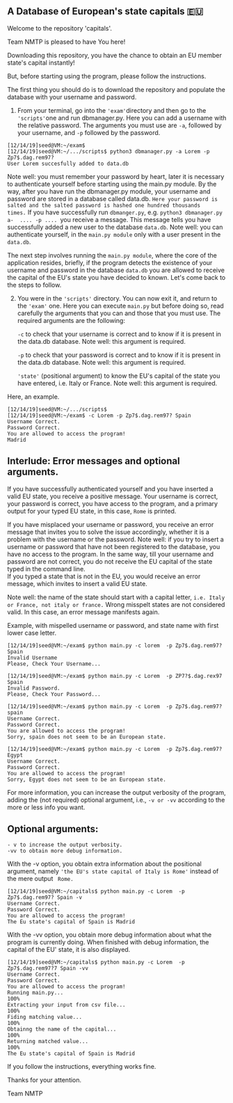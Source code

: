 ## A Database of European's state capitals 🇪🇺
Welcome to the repository 'capitals'.

Team NMTP is pleased to have You here!

Downloading this repository, you have the chance to obtain an EU member state's capital instantly! 

But, before starting using the program, please follow the instructions. 

The first thing you should do is to download the repository and populate the database with your username and password. 

1. From your terminal, go into the ```'exam'```directory and then go to the ```'scripts'```one and run dbmanager.py.  Here you can add a username with the relative password. The arguments you must use are  ```-a```, followed by your username, and 
```-p``` followed by the password. 


```
[12/14/19]seed@VM:~/exam$
[12/14/19]seed@VM:~/.../scripts$ python3 dbmanager.py -a Lorem -p Zp7$.dag.rem97?
User Lorem succesfully added to data.db

```
   Note well: you must remember your password by heart, later it is necessary to authenticate yourself before starting using      the main.py module. By the way, after you have run the dbmanager.py module, your username and password are stored in a        database called data.db. ```Here your password is salted and the salted password is hashed one hundred thousands              times.``` 
   If you have successfully run ```dbmanger.py```, e.g. ```python3 dbmanager.py a-  .... -p .... ```you receive a message. This    message tells you have successfully added a new user to the database ```data.db```. Note well: you can authenticate            yourself, in the ```main.py module``` only with a user present in the ```data.db```. 


The next step involves running the ```main.py module```, where the core of the application resides, briefly, if the program detects the existence of your username and password in the database ```data.db``` you are allowed to receive the capital of the EU's state you have decided to known. Let's come back to the steps to follow. 

2. You were in the ```'scripts'``` directory. You can now exit it, and return to the ```'exam'``` one.  Here you can execute ```main.py``` but before doing so, read carefully the arguments that you can and those that you must use. The required            arguments are the following: 

    ```-c``` to check that your username is correct and to know if it is present in the data.db database. Note well: this           argument is required. 
 
    ```-p``` to check that your password is correct and to know if it is present in the data.db database. Note well: this           argument is required. 

   ```'state'``` (positional argument)  to know the EU's capital of the state you have entered, i.e. Italy or France. Note        well: this argument is required. 
 
 Here, an example. 
 
 ```
[12/14/19]seed@VM:~/.../scripts$  
[12/14/19]seed@VM:~/exam$ -c Lorem -p Zp7$.dag.rem97? Spain
Username Correct.
Password Correct.
You are allowed to access the program!
Madrid
 ```
   
## Interlude: Error messages and optional arguments.

If you have successfully authenticated yourself and you have inserted a valid EU state, you receive a positive message. Your username is correct, your password is correct, you have access to the program,  and a primary output for your typed EU state, in this case, ```Rome``` is printed. 

If you have misplaced your username or password, you receive an error message that invites you to solve the issue accordingly, whether it is a problem with the username or the password. Note well: if you try to insert a username or password that have not been registered to the database, you have no access to the program. In the same way, till your username and password are not correct, you do not receive the EU capital of the state typed in the command line.  
If you typed a state that is not in the EU, you would receive an error message, which invites to insert a valid EU state. 

  Note well: the name of the state should start with a capital letter, ```i.e. Italy or France, not italy or france.``` Wrong   misspelt states are not considered valid. In this case, an error message manifests again.

Example, with mispelled username or password, and state name with first lower case letter.  

 ```
[12/14/19]seed@VM:~/exam$ python main.py -c lorem  -p Zp7$.dag.rem97? Spain 
Invalid Username
Please, Check Your Username...

[12/14/19]seed@VM:~/exam$ python main.py -c Lorem  -p ZP7?$.dag.rex97 Spain 
Invalid Password.
Please, Check Your Password...

[12/14/19]seed@VM:~/exam$ python main.py -c Lorem  -p Zp7$.dag.rem97? spain 
Username Correct.
Password Correct.
You are allowed to access the program!
Sorry, spain does not seem to be an European state.

[12/14/19]seed@VM:~/exam$ python main.py -c Lorem  -p Zp7$.dag.rem97? Egypt 
Username Correct.
Password Correct.
You are allowed to access the program!
Sorry, Egypt does not seem to be an European state.

 ```

For more information, you can increase the output verbosity of the program, adding the (not required) optional argument, i.e., ```-v or -vv``` according to the more or less info you want. 
    
## Optional arguments: 

    - v to increase the output verbosity. 
    -vv to obtain more debug information. 

With the -v option, you obtain extra information about the positional argument, namely ```'the EU's state capital of Italy is Rome'```  instead of the mere output ``` Rome.``` 

``` 
[12/14/19]seed@VM:~/capitals$ python main.py -c Lorem  -p Zp7$.dag.rem97? Spain -v  
Username Correct.
Password Correct.
You are allowed to access the program!
The Eu state's capital of Spain is Madrid

``` 
With the -vv option, you obtain more debug information about what the program is currently doing. When finished with debug information, the capital of the EU' state, it is also displayed. 

``` 
[12/14/19]seed@VM:~/capitals$ python main.py -c Lorem  -p Zp7$.dag.rem97?7 Spain -vv
Username Correct.
Password Correct.
You are allowed to access the program!
Running main.py...
100% 
Extracting your input from csv file...
100%
Fiding matching value...
100%
Obtainng the name of the capital...
100%
Returning matched value...
100%
The Eu state's capital of Spain is Madrid

``` 

If you follow the instructions, everything works fine. 

Thanks for your attention.

Team NMTP


